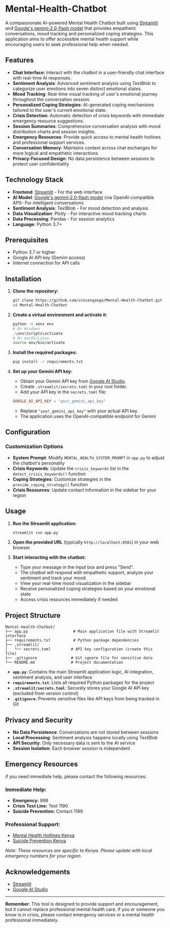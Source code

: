 # Mental-Health-Chatbot

A compassionate AI-powered Mental Health Chatbot built using [Streamlit](https://streamlit.io/) and [Google's gemini-2.0-flash model](https://ai.google.dev/gemini-api/docs/models) that provides empathetic conversations, mood tracking and personalized coping strategies. This application aims to offer accessible mental health support while encouraging users to seek professional help when needed.

## Features

- **Chat Interface**: Interact with the chatbot in a user-friendly chat interface with real-time AI responses.
- **Sentiment Analysis**: Advanced sentiment analysis using TextBlob to categorize user emotions into seven distinct emotional states.
- **Mood Tracking**: Real-time visual tracking of user's emotional journey throughout the conversation session.
- **Personalized Coping Strategies**: AI-generated coping mechanisms tailored to the user's current emotional state.
- **Crisis Detection**: Automatic detection of crisis keywords with immediate emergency resource suggestions.
- **Session Summaries**: Comprehensive conversation analysis with mood distribution charts and session insights.
- **Emergency Resources**: Provide quick access to mental health hotlines and professional support services.
- **Conversation Memory**: Maintains context across chat exchanges for more logical and empathetic interactions.
- **Privacy-Focused Design**: No data persistence between sessions to protect user confidentiality

## Technology Stack

- **Frontend**: [Streamlit](https://streamlit.io/) - For the web interface
- **AI Model**: [Google's gemini-2.0-flash model](https://ai.google.dev/gemini-api/docs/models) (via OpenAI-compatible API)- For intelligent conversations
- **Sentiment Analysis**: TextBlob - For mood detection and analysis
- **Data Visualization**: Plotly - For interactive mood tracking charts
- **Data Processing**: Pandas - For session analytics
- **Language**: Python 3.7+

## Prerequisites
- Python 3.7 or higher
- Google AI API key (Gemini access)
- Internet connection for API calls

## Installation

1. **Clone the repository:**
    ```bash
    git clone https://github.com/vincenganga/Mental-Health-Chatbot.git
    cd Mental-Health-Chatbot
    ```

2. **Create a virtual environment and activate it:**
    ```bash
    python -m venv env
    # On Windows
    .\env\Scripts\activate
    # On macOS/Linux
    source env/bin/activate
    ```

3. **Install the required packages:**
    ```bash
    pip install -r requirements.txt
    ```

4. **Set up your Gemini API key:**
    - Obtain your Gemini API key from [Google AI Studio](https://ai.google.dev/gemini-api/docs/api-key).
    - Create `.streamlit/secrets.toml` in your root folder.
    - Add your API key in the `secrets.toml` file:
    ```toml
    GOOGLE_AI_API_KEY = "your_gemini_api_key"
    ```
    - Replace `"your_gemini_api_key"` with your actual API key.
    - The application uses the OpenAI-compatible endpoint for Gemini

## Configuration

### Customization Options
- **System Prompt**: Modify `MENTAL_HEALTH_SYSTEM_PROMPT` in `app.py` to adjust the chatbot's personality
- **Crisis Keywords**: Update the `crisis_keywords` list in the `detect_crisis_keywords()` function
- **Coping Strategies**: Customize strategies in the `provide_coping_strategy()` function
- **Crisis Resources**: Update contact information in the sidebar for your region

## Usage

1. **Run the Streamlit application:**
    ```bash
    streamlit run app.py
    ```

2. **Open the provided URL** (typically `http://localhost:8501`) in your web browser.

3. **Start interacting with the chatbot:**
    - Type your message in the input box and press "Send".
    - The chatbot will respond with empathetic support, analyze your sentiment and track your mood.
    - View your real-time mood visualization in the sidebar
    - Receive personalized coping strategies based on your emotional state
    - Access crisis resources immediately if needed

## Project Structure

```
Mental-Health-Chatbot/
├── app.py                    # Main application file with Streamlit interface
├── requirements.txt          # Python package dependencies
├── .streamlit/
│   └── secrets.toml         # API key configuration (create this file)
├── .gitignore               # Git ignore file for sensitive data
└── README.md                # Project documentation

```

- **`app.py`**: Contains the main Streamlit application logic, AI integration, sentiment analysis, and user interface
- **`requirements.txt`**: Lists all required Python packages for the project
- **`.streamlit/secrets.toml`**: Securely stores your Google AI API key (excluded from version control)
- **`.gitignore`**: Prevents sensitive files like API keys from being tracked in Git

## Privacy and Security

- **No Data Persistence**: Conversations are not stored between sessions
- **Local Processing**: Sentiment analysis happens locally using TextBlob
- **API Security**: Only necessary data is sent to the AI service
- **Session Isolation**: Each browser session is independent

## Emergency Resources

if you need immediate help, please contact the following resources:

### **Immediate Help:**
- **Emergency:** 999
- **Crisis Text Line:** Text 1190
- **Suicide Prevention:** Contact 1199

### **Professional Support:**
- [Mental Health Hotlines Kenya](https://www.whatseatingmymind.com/emergency-hotline-numbers)
- [Suicide Prevention Kenya](https://www.enableme.ke/en/article/suicide-emergency-numbers-and-free-counselling-centers-in-kenya-3770)

*Note: These resources are specific to Kenya. Please update with local emergency numbers for your region.*

## Acknowledgements

- [Streamlit](https://streamlit.io/)
- [Google AI Studio](https://ai.google.dev/gemini-api/docs)

---

**Remember**: This tool is designed to provide support and encouragement, but it cannot replace professional mental health care. If you or someone you know is in crisis, please contact emergency services or a mental health professional immediately.